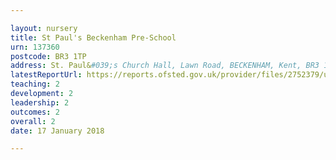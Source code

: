 ```yaml
---

layout: nursery
title: St Paul's Beckenham Pre-School
urn: 137360
postcode: BR3 1TP
address: St. Paul&#039;s Church Hall, Lawn Road, BECKENHAM, Kent, BR3 1TP
latestReportUrl: https://reports.ofsted.gov.uk/provider/files/2752379/urn/137360.pdf
teaching: 2
development: 2
leadership: 2
outcomes: 2
overall: 2
date: 17 January 2018

---
```

